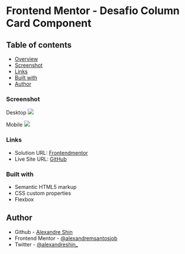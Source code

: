 # Frontend Mentor - Desafio Column Card Component

## Table of contents

  - [Overview](#overview)
  - [Screenshot](#screenshot)
  - [Links](#links)
  - [Built with](#built-with)
  - [Author](#author)

### Screenshot

Desktop
![](https://imgtr.ee/images/2023/05/13/ljdb3.png)

Mobile
![](https://imgtr.ee/images/2023/05/13/ljxNm.png)

### Links

- Solution URL: <a href="https://www.frontendmentor.io/solutions/qrcode-flex-i7vcWmLNrK"> Frontendmentor</a>
- Live Site URL: <a href="https://alexandremsantosjob.github.io/DESAFIO-QR-CODE/"> GitHub</a>


### Built with

- Semantic HTML5 markup
- CSS custom properties
- Flexbox


## Author

- Github - [Alexandre Shin](https://github.com/alexandremsantosjob)
- Frontend Mentor - [@alexandremsantosjob](https://www.frontendmentor.io/profile/alexandremsantosjob)
- Twitter - [@alexandreshin_](https://twitter.com/alexandreshin_)
